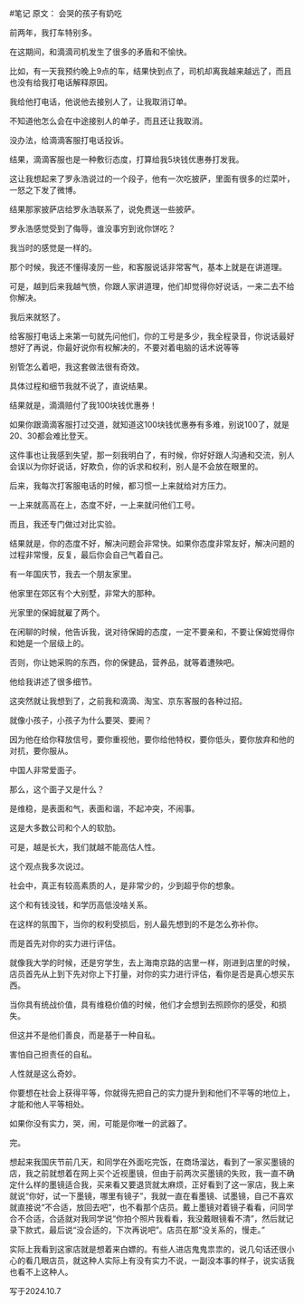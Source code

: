 #笔记 
原文：
会哭的孩子有奶吃

前两年，我打车特别多。

在这期间，和滴滴司机发生了很多的矛盾和不愉快。

比如，有一天我预约晚上9点的车，结果快到点了，司机却离我越来越远了，而且也没有给我打电话解释原因。

我给他打电话，他说他去接别人了，让我取消订单。

不知道他怎么会在中途接别人的单子，而且还让我取消。

没办法，给滴滴客服打电话投诉。

结果，滴滴客服也是一种敷衍态度，打算给我5块钱优惠券打发我。

这让我想起来了罗永浩说过的一个段子，他有一次吃披萨，里面有很多的烂菜叶，一怒之下发了微博。

结果那家披萨店给罗永浩联系了，说免费送一些披萨。

罗永浩感觉受到了侮辱，谁没事穷到讹你饼吃？

我当时的感觉是一样的。

那个时候，我还不懂得凌厉一些，和客服说话非常客气，基本上就是在讲道理。

可是，越到后来我越气愤，你跟人家讲道理，他们却觉得你好说话，一来二去不给你解决。

我后来就怒了。

给客服打电话上来第一句就先问他们，你的工号是多少，我全程录音，你说话最好想好了再说，你最好说你有权解决的，不要对着电脑的话术说等等

别管怎么着吧，我这套做法很有奇效。

具体过程和细节我就不说了，直说结果。

结果就是，滴滴赔付了我100块钱优惠券！

如果你跟滴滴客服打过交道，就知道这100块钱优惠券有多难，别说100了，就是20、30都会难比登天。

这件事也让我感到失望，那一刻我明白了，有时候，你好好跟人沟通和交流，别人会误以为你好说话，好欺负，你的诉求和权利，别人是不会放在眼里的。

后来，我每次打客服电话的时候，都习惯一上来就给对方压力。

一上来就高高在上，态度不好，一上来就问他们工号。

而且，我还专门做过对比实验。

结果就是，你的态度不好，解决问题会非常快。如果你态度非常友好，解决问题的过程非常慢，反复，最后你会自己气着自己。

有一年国庆节，我去一个朋友家里。

他家里在郊区有个大别墅，非常大的那种。

光家里的保姆就雇了两个。

在闲聊的时候，他告诉我，说对待保姆的态度，一定不要亲和，不要让保姆觉得你和她是一个层级上的。

否则，你让她采购的东西，你的保健品，营养品，就等着遭殃吧。

他给我讲述了很多细节。

这突然就让我想到了，之前我和滴滴、淘宝、京东客服的各种过招。

就像小孩子，小孩子为什么要哭、要闹？

因为他在给你释放信号，要你重视他，要你给他特权，要你低头，要你放弃和他的对抗，要你服从。

中国人非常爱面子。

那么，这个面子又是什么？

是维稳，是表面和气，表面和谐，不起冲突，不闹事。

这是大多数公司和个人的软肋。

可是，越是长大，我们就越不能高估人性。

这个观点我多次说过。

社会中，真正有较高素质的人，是非常少的，少到超乎你的想象。

这个和有钱没钱，和学历高低没啥关系。

在这样的氛围下，当你的权利受损后，别人最先想到的不是怎么弥补你。

而是首先对你的实力进行评估。

就像我大学的时候，还是穷学生，去上海南京路的店里一样，刚进到店里的时候，店员首先从上到下先对你上下打量，对你的实力进行评估，看你是否是真心想买东西。

当你具有统战价值，具有维稳价值的时候，他们才会想到去照顾你的感受，和损失。

但这并不是他们善良，而是基于一种自私。

害怕自己担责任的自私。

人性就是这么奇妙。

你要想在社会上获得平等，你就得先把自己的实力提升到和他们不平等的地位上，才能和他人平等相处。

如果你没有实力，哭，闹，可能是你唯一的武器了。

完。

想起来我国庆节前几天，和同学在外面吃完饭，在商场溜达，看到了一家买墨镜的店，我之前就想着在网上买个近视墨镜，但由于前两次买墨镜的失败，我一直不确定什么样的墨镜适合我，买来看又要退货就太麻烦，正好看到了这一家店，我上来就说“你好，试一下墨镜，哪里有镜子”，我就一直在看墨镜、试墨镜，自己不喜欢就直接说“不合适，放回去吧”，也不看那个店员。戴上墨镜对着镜子看看，问同学合不合适，合适就对我同学说“你拍个照片我看看，我没戴眼镜看不清”，然后就记录下款式，最后说“没合适的，下次再说吧”。店员在那“没关系的，慢走。”

实际上我看到这家店就是想着来白嫖的。有些人进店鬼鬼祟祟的，说几句话还很小心的看几眼店员，就这种人实际上有没有实力不说，一副没本事的样子，说实话我也看不上这种人。

写于2024.10.7